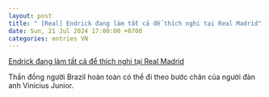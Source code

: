 ```yaml
---
layout: post
title: " [Real] Endrick đang làm tất cả để thích nghi tại Real Madrid"
date: Sun, 21 Jul 2024 17:00:00 +0700
categories: entries VN
---
```

[Endrick đang làm tất cả để thích nghi tại Real Madrid](https://www.tinthethao.com.vn/endrick-dang-lam-tat-ca-de-thich-nghi-tai-real-madrid-d770910.html)

Thần đồng người Brazil hoàn toàn có thể đi theo bước chân của người đàn anh Vinicius Junior.

